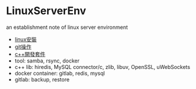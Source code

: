 # LinuxServerEnv
an establishment note of linux server environment
- [linux安裝](./linux安裝.md)
- [git操作](./git操作.md)
- [c++開發套件](./c++開發套件.md)
- tool: samba, rsync, docker
- c++ lib: hiredis, MySQL connector/c, zlib, libuv, OpenSSL, uWebSockets
- docker container: gitlab, redis, mysql
- gitlab: backup, restore